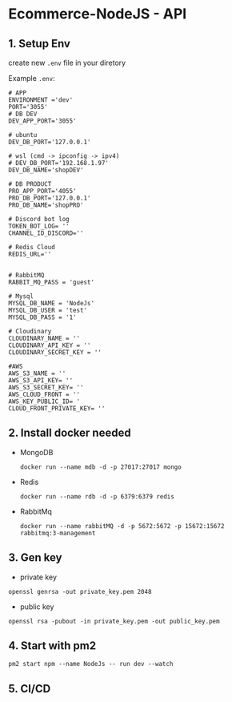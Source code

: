 # Ecommerce-NodeJS - API

## 1. Setup Env

create new `.env` file in your diretory

Example `.env`:

```shell
# APP
ENVIRONMENT ='dev'
PORT='3055'
# DB DEV
DEV_APP_PORT='3055'

# ubuntu
DEV_DB_PORT='127.0.0.1'

# wsl (cmd -> ipconfig -> ipv4)
# DEV_DB_PORT='192.168.1.97'
DEV_DB_NAME='shopDEV'

# DB PRODUCT
PRO_APP_PORT='4055'
PRO_DB_PORT='127.0.0.1'
PRO_DB_NAME='shopPRO'

# Discord bot log
TOKEN_BOT_LOG= ''
CHANNEL_ID_DISCORD=''

# Redis Cloud
REDIS_URL=''


# RabbitMQ
RABBIT_MQ_PASS = 'guest'

# Mysql
MYSQL_DB_NAME = 'NodeJs'
MYSQL_DB_USER = 'test'
MYSQL_DB_PASS = '1'

# Cloudinary
CLOUDINARY_NAME = ''
CLOUDINARY_API_KEY = ''
CLOUDINARY_SECRET_KEY = ''

#AWS
AWS_S3_NAME = ''
AWS_S3_API_KEY= ''
AWS_S3_SECRET_KEY= ''
AWS_CLOUD_FRONT = ''
AWS_KEY_PUBLIC_ID= '
CLOUD_FRONT_PRIVATE_KEY= ''
```

## 2. Install docker needed

- MongoDB
  ```shell
  docker run --name mdb -d -p 27017:27017 mongo
  ```
- Redis

  ```shell
  docker run --name rdb -d -p 6379:6379 redis
  ```

- RabbitMq
  ```shell
  docker run --name rabbitMQ -d -p 5672:5672 -p 15672:15672 rabbitmq:3-management
  ```

## 3. Gen key

- private key

```shell
openssl genrsa -out private_key.pem 2048
```

- public key

```shell
openssl rsa -pubout -in private_key.pem -out public_key.pem
```

## 4. Start with pm2

```shell
pm2 start npm --name NodeJs -- run dev --watch
```

## 5. CI/CD
